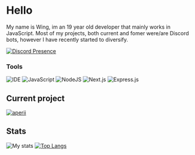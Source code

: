 # Hello
My name is Wing, im an 19 year old developer that mainly works in JavaScript. Most of my projects, both current and fomer were/are Discord bots, however I have recently started to diversify.

[![Discord Presence](https://lanyard.cnrad.dev/api/298295889720770563)](https://discord.com/users/298295889720770563)

### Tools
![IDE](https://img.shields.io/badge/IDE-VSCode-informational?style=flat&logo=Visual%20Studio%20Code&logoColor=white)
![JavaScript](https://img.shields.io/badge/Code-JavaScript-informational?style=flat&logo=JavaScript&logoColor=white)
![NodeJS](https://img.shields.io/badge/Code-NodeJS-informational?style=flat&logo=Node.JS&logoColor=white)
![Next.js](https://img.shields.io/badge/Code-Next.js-informational?style=flat&logo=next.js&logoColor=white)
![Express.js](https://img.shields.io/badge/Code-Express-informational?style=flat&logo=express&logoColor=white)

## Current project
[![aperii](https://github-readme-stats.vercel.app/api/pin/?username=wingio&repo=aperii&bg_color=141321&text_color=fff)](https://github.com/wingio/aperii)

## Stats
![My stats](https://github-readme-stats.vercel.app/api?username=wingio&show_icons=true&theme=radical)
[![Top Langs](https://github-readme-stats.vercel.app/api/top-langs/?username=wingio&bg_color=141321&text_color=fff&langs_count=3)](https://github.com/wingio)
